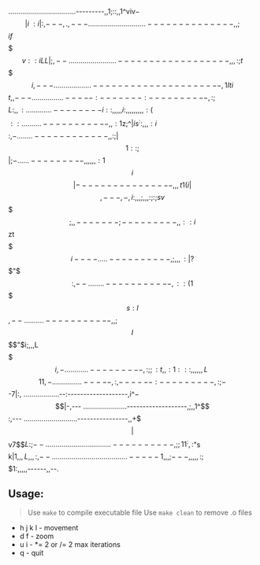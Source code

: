 ..................................---------,,1;::,,1^viv$-$$$$$$$|i~:i|:,---,.,---
.............................--------------,,;$$$if$$$$$$$$$$$$$$$$$$$$v::iLL|;,--
........................------------------,,,:;t$$$$$$$$$$$$$$$$$$$$$$$$$$$$$i,---
...................---------------------,1Iti$$$$$$$$$$$$$$$$$$$$$$$$$$$$$$$t,,---
................-----:-------:----------,:;$$$$$$$$$$$$$$$$$$$$$$$$$$$$$$$$$$L:,,:
.............--------i::,,,,,i:,,,,,,,,,:($$$$$$$$$$$$$$$$$$$$$$$$$$$$$$$$$$$$$$::
..........-----------,,:1$z;^|$is^::,,,:i$$$$$$$$$$$$$$$$$$$$$$$$$$$$$$$$$$$$$$:,-
........------------,,:;|$$$$$$$$$$$1::;$$$$$$$$$$$$$$$$$$$$$$$$$$$$$$$$$$$$$$$|;-
......---------,,,,,,:1$$$$$$$$$$$$$$$i$$$$$$$$$$$$$$$$$$$$$$$$$$$$$$$$$$$$$$$$|--
--------------,,,t1(i|$$$$$$$$$$$$$$$$$$$$$$$$$$$$$$$$$$$$$$$$$$$$$$$$$$$$$$$$,---
,-,i:,,,;,,,:;:;sv$$$$$$$$$$$$$$$$$$$$$$$$$$$$$$$$$$$$$$$$$$$$$$$$$$$$$$$$$;,,----
---;---------,,::i$$zt$$$$$$$$$$$$$$$$$$$$$$$$$$$$$$$$$$$$$$$$$$$$$$$$$$$$$$$i----
.....----------,;,,,:|?$$$$$$$$$$$$$$$"$$$$$$$$$$$$$$$$$$$$$$$$$$$$$$$$$$$$$$$:,--
........-----------,::(1$$$$$$$$$$$$$s:l$$$$$$$$$$$$$$$$$$$$$$$$$$$$$$$$$$$$$$$,--
..........-----------,,;$$$I$$$$"$i;,,,L$$$$$$$$$$$$$$$$$$$$$$$$$$$$$$$$$$$$$$$i,-
............---------,:;;:t,,:1:::,,,,,,L~$$$$$$$$$$$$$$$$$$$$$$$$$$$$$$$$$$$$11,-
...............-----,:,------:---------,:;-$$$$$$$$$$$$$$$$$$$$$$$$$$$$$$$$$$-7|:,
..................--:-------------------,i^$-$$$$$$$$$$$$$$$$$$$$$$$$$$$$$$$|-,---
......................-------------------,;,,1^$$$$$$$$$$$$$$$$$$$$$$$$$$$$$$:,---
...........................----------------,,+$$$|$$$$$$$$$$$$$$$$$$$$$$v7$$$L:;--
.................................----------,;;11^:,:$"s$$$$$$$$$$$$k|$1,,,L,,,:,--
......................................-----1,,,;---,,,,,:;$$$$$$1:,,,,,------,,--.

## Usage:
> Use `make` to compile executable file
> Use `make clean` to remove .o files

- h j k l - movement
- d f - zoom
- u i - *= 2 or /= 2 max iterations
- q - quit
